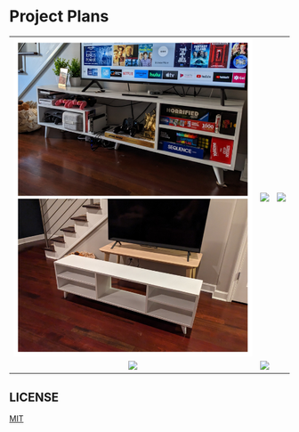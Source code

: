 # Project Plans

| | | |
|:-------------------------:|:-------------------------:|:-------------------------:|
| <img width="1604" src="./furniture/tv-console/collage.jpg"> | <img width="1604" src="./furniture/drawer-box/images/drawer1.png"> | <img width="1604" src="./furniture/euro-shelves/images/shelves1.png"> |
| <img width="1604" src="./furniture/topper-block/images/leafs1.png"> | <img width="1604" src="./furniture/couch-clamp/images/finished.jpg"> | |

## LICENSE

[MIT](./LICENSE)
